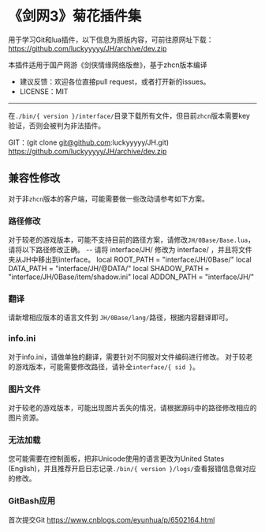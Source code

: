 《剑网3》菊花插件集
==================
用于学习Git和lua插件，以下信息为原版内容，可前往原网址下载：https://github.com/luckyyyyy/JH/archive/dev.zip

本插件适用于国产网游《剑侠情缘网络版叁》，基于zhcn版本编译

* 建议反馈：欢迎各位直接pull request，或者打开新的issues。
* LICENSE：MIT

-----------------------
在```./bin/{ version }/interface/```目录下载所有文件，但目前```zhcn```版本需要key验证，否则会被判为非法插件。

GIT：(git clone git@github.com:luckyyyyy/JH.git)
https://github.com/luckyyyyy/JH/archive/dev.zip

兼容性修改
-----------------------
对于非```zhcn```版本的客户端，可能需要做一些改动请参考如下方案。

### 路径修改
对于较老的游戏版本，可能不支持目前的路径方案，请修改```JH/0Base/Base.lua```，请将以下路径修改正确。
-- 请将 interface/JH/ 修改为 interface/ ，并且将文件夹从JH中移出到interface。
local ROOT_PATH   = "interface/JH/0Base/"
local DATA_PATH   = "interface/JH/@DATA/"
local SHADOW_PATH = "interface/JH/0Base/item/shadow.ini"
local ADDON_PATH  = "interface/JH/"

### 翻译
请新增相应版本的语言文件到 ```JH/0Base/lang/```路径，根据内容翻译即可。

### info.ini
对于info.ini，请做单独的翻译，需要针对不同服对文件编码进行修改。
对于较老的游戏版本，可能需要修改路径，请补全```interface/{ sid }```。

### 图片文件
对于较老的游戏版本，可能出现图片丢失的情况，请根据源码中的路径修改相应的图片资源。

### 无法加载
您可能需要在控制面板，把非Unicode使用的语言更改为United States (English)，并且推荐开启日志记录```./bin/{ version }/logs/```查看报错信息做对应的修改。

### GitBash应用
首次提交Git https://www.cnblogs.com/eyunhua/p/6502164.html
